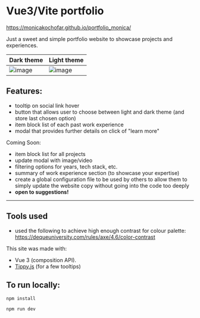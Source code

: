 # Vue3/Vite portfolio

https://monicakochofar.github.io/portfolio_monica/

Just a sweet and simple portfolio website to showcase projects and experiences.

| Dark theme  | Light theme |
| ------------- | ------------- |
| ![image](https://github.com/monicakochofar/portfolio_monica/assets/7142197/3449e5f2-9871-4e76-9d36-1b8de38cf3cd) | ![image](https://github.com/monicakochofar/portfolio_monica/assets/7142197/88835828-45d8-4409-bad4-00babe9e90c5) |

## Features:
- tooltip on social link hover
- button that allows user to choose between light and dark theme (and store last chosen option)
- item block list of each past work experience
- modal that provides further details on click of "learn more"

Coming Soon: 
- item block list for all projects
- update modal with image/video
- filtering options for years, tech stack, etc.
- summary of work experience section (to showcase your expertise)
- create a global configuration file to be used by others to allow them to simply update the website copy without going into the code too deeply
- **open to suggestions!**

---

## Tools used
- used the following to achieve high enough contrast for colour palette: https://dequeuniversity.com/rules/axe/4.6/color-contrast

This site was made with: 
- Vue 3 (composition API). 
- [Tippy.js](https://atomiks.github.io/tippyjs/) (for a few tooltips)

## To run locally:

```
npm install
```
```
npm run dev
```
